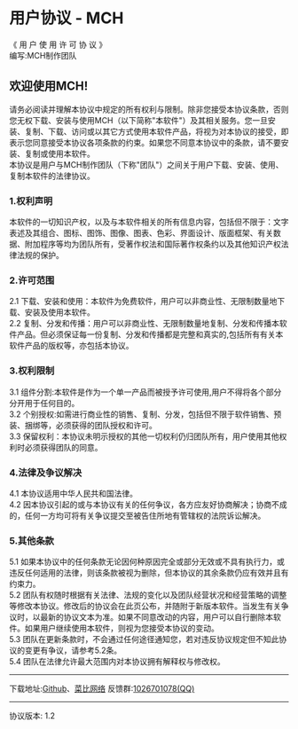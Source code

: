 # 用户协议 - MCH
《  用  户  使  用  许  可  协  议  》<br>
编写:MCH制作团队<br>

## 欢迎使用MCH!
请务必阅读并理解本协议中规定的所有权利与限制。除非您接受本协议条款，否则您无权下载、安装与使用MCH（以下简称"本软件"）及其相关服务。您一旦安装、复制、下载、访问或以其它方式使用本软件产品，将视为对本协议的接受，即表示您同意接受本协议各项条款的约束。如果您不同意本协议中的条款，请不要安装、复制或使用本软件。<br>
本协议是用户与MCH制作团队（下称"团队"）之间关于用户下载、安装、使用、复制本软件的法律协议。<br>
### 1.权利声明
本软件的一切知识产权，以及与本软件相关的所有信息内容，包括但不限于：文字表述及其组合、图标、图饰、图像、图表、色彩、界面设计、版面框架、有关数据、附加程序等均为团队所有，受著作权法和国际著作权条约以及其他知识产权法律法规的保护。<br>
### 2.许可范围
2.1 下载、安装和使用：本软件为免费软件，用户可以非商业性、无限制数量地下载、安装及使用本软件。<br>
2.2 复制、分发和传播：用户可以非商业性、无限制数量地复制、分发和传播本软件产品。但必须保证每一份复制、分发和传播都是完整和真实的,包括所有有关本软件产品的版权等，亦包括本协议。<br>
### 3.权利限制
3.1 组件分割:本软件是作为一个单一产品而被授予许可使用,用户不得将各个部分分开用于任何目的。<br>
3.2 个别授权:如需进行商业性的销售、复制、分发，包括但不限于软件销售、预装、捆绑等，必须获得的团队授权和许可。<br>
3.3 保留权利：本协议未明示授权的其他一切权利仍归团队所有，用户使用其他权利时必须获得团队的同意。<br>
### 4.法律及争议解决
4.1 本协议适用中华人民共和国法律。<br>
4.2 因本协议引起的或与本协议有关的任何争议，各方应友好协商解决；协商不成的，任何一方均可将有关争议提交至被告住所地有管辖权的法院诉讼解决。<br>

### 5.其他条款
5.1 如果本协议中的任何条款无论因何种原因完全或部分无效或不具有执行力，或违反任何适用的法律，则该条款被视为删除，但本协议的其余条款仍应有效并且有约束力。<br>
5.2 团队有权随时根据有关法律、法规的变化以及团队经营状况和经营策略的调整等修改本协议。修改后的协议会在此页公布，并随附于新版本软件。当发生有关争议时，以最新的协议文本为准。如果不同意改动的内容，用户可以自行删除本软件。如果用户继续使用本软件，则视为您接受本协议的变动。<br>
5.3 团队在更新条款时，不会通过任何途径通知您，若对违反协议规定但不知此协议的变更有争议，请参考5.2条。<br>
5.4 团队在法律允许最大范围内对本协议拥有解释权与修改权。
<hr>

下载地址:[Github](https://raw.githubusercontent.com/andogy/MCH/main/Public/MCH.jar)、[菜比网络](http://caibiwangluo.eu5.org/mch/MCH.jar")
反馈群:[1026701078(QQ)](https://jq.qq.com/?_wv=1027&amp;k=xBFSpkKr)
<hr>
协议版本: 1.2
